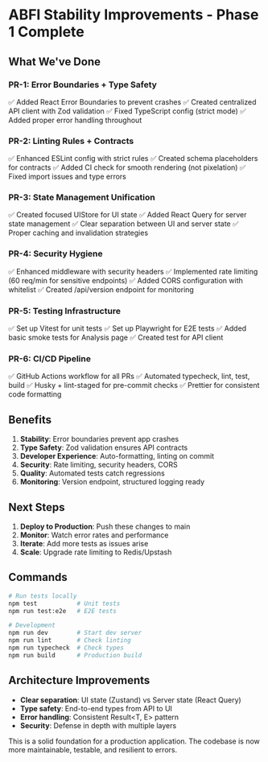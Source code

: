 # ABFI Stability Improvements - Phase 1 Complete

## What We've Done

### PR-1: Error Boundaries + Type Safety
✅ Added React Error Boundaries to prevent crashes
✅ Created centralized API client with Zod validation
✅ Fixed TypeScript config (strict mode)
✅ Added proper error handling throughout

### PR-2: Linting Rules + Contracts
✅ Enhanced ESLint config with strict rules
✅ Created schema placeholders for contracts
✅ Added CI check for smooth rendering (not pixelation)
✅ Fixed import issues and type errors

### PR-3: State Management Unification
✅ Created focused UIStore for UI state
✅ Added React Query for server state management
✅ Clear separation between UI and server state
✅ Proper caching and invalidation strategies

### PR-4: Security Hygiene
✅ Enhanced middleware with security headers
✅ Implemented rate limiting (60 req/min for sensitive endpoints)
✅ Added CORS configuration with whitelist
✅ Created /api/version endpoint for monitoring

### PR-5: Testing Infrastructure
✅ Set up Vitest for unit tests
✅ Set up Playwright for E2E tests
✅ Added basic smoke tests for Analysis page
✅ Created test for API client

### PR-6: CI/CD Pipeline
✅ GitHub Actions workflow for all PRs
✅ Automated typecheck, lint, test, build
✅ Husky + lint-staged for pre-commit checks
✅ Prettier for consistent code formatting

## Benefits

1. **Stability**: Error boundaries prevent app crashes
2. **Type Safety**: Zod validation ensures API contracts
3. **Developer Experience**: Auto-formatting, linting on commit
4. **Security**: Rate limiting, security headers, CORS
5. **Quality**: Automated tests catch regressions
6. **Monitoring**: Version endpoint, structured logging ready

## Next Steps

1. **Deploy to Production**: Push these changes to main
2. **Monitor**: Watch error rates and performance
3. **Iterate**: Add more tests as issues arise
4. **Scale**: Upgrade rate limiting to Redis/Upstash

## Commands

```bash
# Run tests locally
npm test           # Unit tests
npm run test:e2e   # E2E tests

# Development
npm run dev        # Start dev server
npm run lint       # Check linting
npm run typecheck  # Check types
npm run build      # Production build
```

## Architecture Improvements

- **Clear separation**: UI state (Zustand) vs Server state (React Query)
- **Type safety**: End-to-end types from API to UI
- **Error handling**: Consistent Result<T, E> pattern
- **Security**: Defense in depth with multiple layers

This is a solid foundation for a production application. The codebase is now more maintainable, testable, and resilient to errors.
